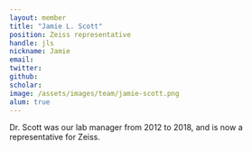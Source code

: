 ```yaml
---
layout: member
title: "Jamie L. Scott"
position: Zeiss representative
handle: jls
nickname: Jamie
email: 
twitter: 
github: 
scholar: 
image: /assets/images/team/jamie-scott.png
alum: true
---
```

Dr. Scott was our lab manager from 2012 to 2018, and is now a representative for Zeiss.

